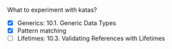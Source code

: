 What to experiment with katas?
- [x] Generics: 10.1. Generic Data Types
- [x] Pattern matching
- [ ] Lifetimes: 10.3. Validating References with Lifetimes
